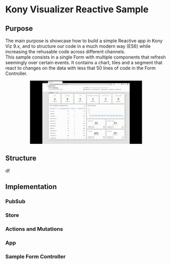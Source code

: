 # Kony Visualizer Reactive Sample
## Purpose
<p>
The main purpose is showcase how to build a simple Reactive app in Kony Viz 9.x, and to structure our code in a much modern way (ES6) while increasing the rehusable code across different channels. <br />
This sample consists in a single Form with multiple components that refresh seemingly over certain events. It contains a chart, tiles and a segment that react to changes on the data with less that 50 lines of code in the Form Controller.  
</p>
<p align="center"><img src="Reactive-Viz-sample.gif" width="350" ></p>

## Structure
<p>
  df
</p>

## Implementation
### PubSub
### Store
### Actions and Mutations
### App
### Sample Form Controller







